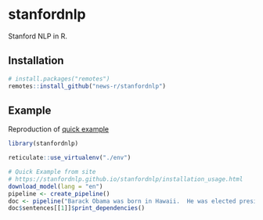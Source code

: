 
<!-- README.md is generated from README.Rmd. Please edit that file -->

<!-- badges: start -->

<!-- badges: end -->

# stanfordnlp

Stanford NLP in R.

## Installation

``` r
# install.packages("remotes")
remotes::install_github("news-r/stanfordnlp")
```

## Example

Reproduction of [quick
example](https://stanfordnlp.github.io/stanfordnlp/installation_usage.html)

``` r
library(stanfordnlp)

reticulate::use_virtualenv("./env")

# Quick Example from site
# https://stanfordnlp.github.io/stanfordnlp/installation_usage.html
download_model(lang = "en")
pipeline <- create_pipeline()
doc <- pipeline("Barack Obama was born in Hawaii.  He was elected president in 2008.")
doc$sentences[[1]]$print_dependencies()
```
